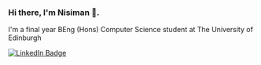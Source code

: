 ### Hi there, I'm Nisiman 👋.

I'm a final year BEng (Hons) Computer Science student at The University of Edinburgh

[![LinkedIn Badge](https://img.shields.io/badge/LinkedIn-Profile-informational?style=flat&logo=linkedin&logoColor=white&color=0D76A8)](https://www.linkedin.com/in/nisiman/)
